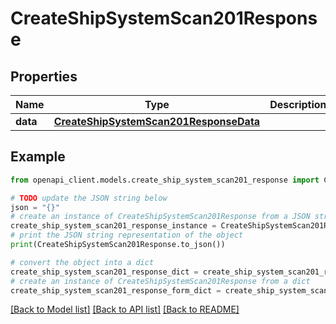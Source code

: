 # CreateShipSystemScan201Response


## Properties

Name | Type | Description | Notes
------------ | ------------- | ------------- | -------------
**data** | [**CreateShipSystemScan201ResponseData**](CreateShipSystemScan201ResponseData.md) |  | 

## Example

```python
from openapi_client.models.create_ship_system_scan201_response import CreateShipSystemScan201Response

# TODO update the JSON string below
json = "{}"
# create an instance of CreateShipSystemScan201Response from a JSON string
create_ship_system_scan201_response_instance = CreateShipSystemScan201Response.from_json(json)
# print the JSON string representation of the object
print(CreateShipSystemScan201Response.to_json())

# convert the object into a dict
create_ship_system_scan201_response_dict = create_ship_system_scan201_response_instance.to_dict()
# create an instance of CreateShipSystemScan201Response from a dict
create_ship_system_scan201_response_form_dict = create_ship_system_scan201_response.from_dict(create_ship_system_scan201_response_dict)
```
[[Back to Model list]](../README.md#documentation-for-models) [[Back to API list]](../README.md#documentation-for-api-endpoints) [[Back to README]](../README.md)


